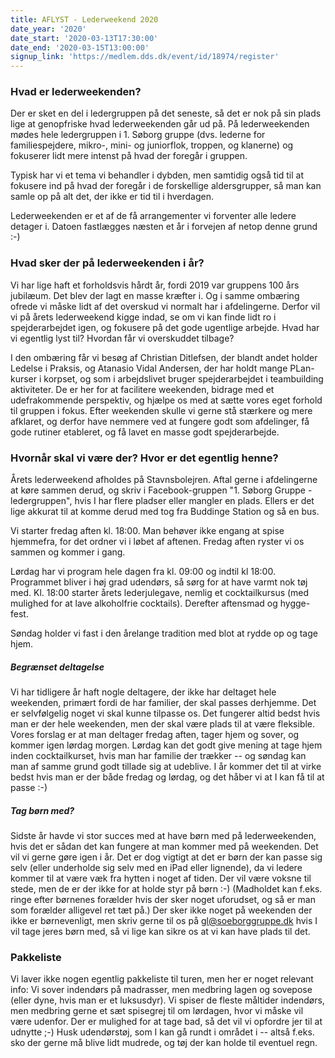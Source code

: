 ```yaml
---
title: AFLYST - Lederweekend 2020
date_year: '2020'
date_start: '2020-03-13T17:30:00'
date_end: '2020-03-15T13:00:00'
signup_link: 'https://medlem.dds.dk/event/id/18974/register'
---
```

### Hvad er lederweekenden?

Der er sket en del i ledergruppen på det seneste, så det er nok på sin plads lige at genopfriske hvad lederweekenden går ud på. På lederweekenden mødes hele ledergruppen i 1. Søborg gruppe (dvs. lederne for familiespejdere, mikro-, mini- og juniorflok, troppen, og klanerne) og fokuserer lidt mere intenst på hvad der foregår i gruppen.

Typisk har vi et tema vi behandler i dybden, men samtidig også tid til at fokusere ind på hvad der foregår i de forskellige aldersgrupper, så man kan samle op på alt det, der ikke er tid til i hverdagen.

Lederweekenden er et af de få arrangementer vi forventer alle ledere detager i. Datoen fastlægges næsten et år i forvejen af netop denne grund :-)

### Hvad sker der på lederweekenden i år?

Vi har lige haft et forholdsvis hårdt år, fordi 2019 var gruppens 100 års jubilæum. Det blev der lagt en masse kræfter i. Og i samme ombæring ofrede vi måske lidt af det overskud vi normalt har i afdelingerne. Derfor vil vi på årets lederweekend kigge indad, se om vi kan finde lidt ro i spejderarbejdet igen, og fokusere på det gode ugentlige arbejde. Hvad har vi egentlig lyst til? Hvordan får vi overskuddet tilbage?

I den ombæring får vi besøg af Christian Ditlefsen, der blandt andet holder Ledelse i Praksis, og Atanasio Vidal Andersen, der har holdt mange PLan-kurser i korpset, og som i arbejdslivet bruger spejderarbejdet i teambuilding aktiviteter. De er her for at facilitere weekenden, bidrage med et udefrakommende perspektiv, og hjælpe os med at sætte vores eget forhold til gruppen i fokus. Efter weekenden skulle vi gerne stå stærkere og mere afklaret, og derfor have nemmere ved at fungere godt som afdelinger, få gode rutiner etableret, og få lavet en masse godt spejderarbejde.

### Hvornår skal vi være der? Hvor er det egentlig henne?

Årets lederweekend afholdes på Stavnsbolejren. Aftal gerne i afdelingerne at køre sammen derud, og skriv i Facebook-gruppen "1. Søborg Gruppe - ledergruppen", hvis I har flere pladser eller mangler en plads. Ellers er det lige akkurat til at komme derud med tog fra Buddinge Station og så en bus.

Vi starter fredag aften kl. 18:00. Man behøver ikke engang at spise hjemmefra, for det ordner vi i løbet af aftenen. Fredag aften ryster vi os sammen og kommer i gang.

Lørdag har vi program hele dagen fra kl. 09:00 og indtil kl 18:00. Programmet bliver i høj grad udendørs, så sørg for at have varmt nok tøj med. Kl. 18:00 starter årets lederjulegave, nemlig et cocktailkursus (med mulighed for at lave alkoholfrie cocktails). Derefter aftensmad og hygge-fest.

Søndag holder vi fast i den årelange tradition med blot at rydde op og tage hjem.

##### Begrænset deltagelse

Vi har tidligere år haft nogle deltagere, der ikke har deltaget hele weekenden, primært fordi de har familier, der skal passes derhjemme. Det er selvfølgelig noget vi skal kunne tilpasse os. Det fungerer altid bedst hvis man er der hele weekenden, men der skal være plads til at være fleksible. Vores forslag er at man deltager fredag aften, tager hjem og sover, og kommer igen lørdag morgen. Lørdag kan det godt give mening at tage hjem inden cocktailkurset, hvis man har familie der trækker -- og søndag kan man af samme grund godt tillade sig at udeblive. I år kommer det til at virke bedst hvis man er der både fredag og lørdag, og det håber vi at I kan få til at passe :-)

##### Tag børn med?

Sidste år havde vi stor succes med at have børn med på lederweekenden, hvis det er sådan det kan fungere at man kommer med på weekenden. Det vil vi gerne gøre igen i år. Det er dog vigtigt at det er børn der kan passe sig selv (eller underholde sig selv med en iPad eller lignende), da vi ledere kommer til at være væk fra hytten i noget af tiden. Der vil være voksne til stede, men de er der ikke for at holde styr på børn :-) (Madholdet kan f.eks. ringe efter børnenes forælder hvis der sker noget uforudset, og så er man som forælder alligevel ret tæt på.) Der sker ikke noget på weekenden der ikke er børnevenligt, men skriv gerne til os på gl@soeborggruppe.dk hvis I vil tage jeres børn med, så vi lige kan sikre os at vi kan have plads til det.

### Pakkeliste

Vi laver ikke nogen egentlig pakkeliste til turen, men her er noget relevant info: Vi sover indendørs på madrasser, men medbring lagen og sovepose (eller dyne, hvis man er et luksusdyr). Vi spiser de fleste måltider indendørs, men medbring gerne et sæt spisegrej til om lørdagen, hvor vi måske vil være udenfor. Der er mulighed for at tage bad, så det vil vi opfordre jer til at udnytte ;-) Husk udendørstøj, som I kan gå rundt i området i -- altså f.eks. sko der gerne må blive lidt mudrede, og tøj der kan holde til eventuel regn.
